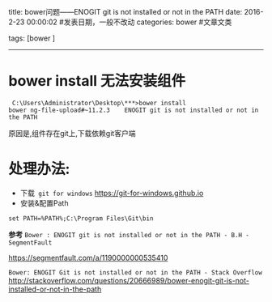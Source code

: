 title: bower问题——ENOGIT git is not installed or not in the PATH
date: 2016-2-23 00:00:02 #发表日期，一般不改动
categories:  bower  #文章文类

tags: [bower ]


---

# bower install 无法安装组件
```
 C:\Users\Administrator\Desktop\***>bower install
bower ng-file-upload#~11.2.3    ENOGIT git is not installed or not in the PATH 
```


原因是,组件存在git上,下载依赖git客户端



# 处理办法:
* 下载` git for windows` https://git-for-windows.github.io
* 安装&配置Path
```
set PATH=%PATH%;C:\Program Files\Git\bin

```


**参考**
`Bower : ENOGIT git is not installed or not in the PATH - B.H - SegmentFault`

https://segmentfault.com/a/1190000000535410


`Bower: ENOGIT Git is not installed or not in the PATH - Stack Overflow`
http://stackoverflow.com/questions/20666989/bower-enogit-git-is-not-installed-or-not-in-the-path


<!-- more -->
